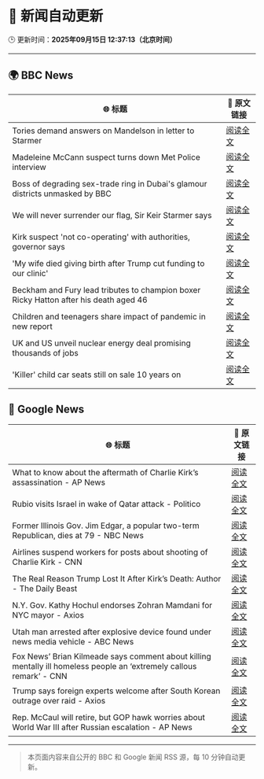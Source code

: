 # 🧠 新闻自动更新

🕒 更新时间：**2025年09月15日 12:37:13（北京时间）**

---

## 🌍 BBC News

| 🌐 标题 | 🔗 原文链接 |
|--------|-------------|
| Tories demand answers on Mandelson in letter to Starmer | [阅读全文](https://www.bbc.com/news/articles/ce32qepq12qo?at_medium=RSS&at_campaign=rss) |
| Madeleine McCann suspect turns down Met Police interview | [阅读全文](https://www.bbc.com/news/articles/cr5qd18y8j5o?at_medium=RSS&at_campaign=rss) |
| Boss of degrading sex-trade ring in Dubai's glamour districts unmasked by BBC | [阅读全文](https://www.bbc.com/news/articles/cx2r9y3kxy9o?at_medium=RSS&at_campaign=rss) |
| We will never surrender our flag, Sir Keir Starmer says | [阅读全文](https://www.bbc.com/news/articles/c3vz91x5ynzo?at_medium=RSS&at_campaign=rss) |
| Kirk suspect 'not co-operating' with authorities, governor says | [阅读全文](https://www.bbc.com/news/articles/c4gvrw2pgedo?at_medium=RSS&at_campaign=rss) |
| 'My wife died giving birth after Trump cut funding to our clinic' | [阅读全文](https://www.bbc.com/news/articles/ckgqdneev1no?at_medium=RSS&at_campaign=rss) |
| Beckham and Fury lead tributes to champion boxer Ricky Hatton after his death aged 46 | [阅读全文](https://www.bbc.com/sport/boxing/articles/cd0724eg90ko?at_medium=RSS&at_campaign=rss) |
| Children and teenagers share impact of pandemic in new report | [阅读全文](https://www.bbc.com/news/articles/cx2jll1wx4ko?at_medium=RSS&at_campaign=rss) |
| UK and US unveil nuclear energy deal promising thousands of jobs | [阅读全文](https://www.bbc.com/news/articles/ckgzevzwxwro?at_medium=RSS&at_campaign=rss) |
| 'Killer' child car seats still on sale 10 years on | [阅读全文](https://www.bbc.com/news/articles/c8643d1p85zo?at_medium=RSS&at_campaign=rss) |

## 📰 Google News

| 🌐 标题 | 🔗 原文链接 |
|--------|-------------|
| What to know about the aftermath of Charlie Kirk’s assassination - AP News | [阅读全文](https://news.google.com/rss/articles/CBMipwFBVV95cUxPX2pNZ1haSmhPNUpzLW9BYUZ5UWZpZlRwWHF1eW90M2txMmozSnhiT0x3dnJZZnlXN3JQVnJrZTRINlNUcWdMOS02RWFIcnNWaDhreVhleEJock9DaW90NnBwUmE5elNFMGF5YnBSandSamRjQ1lZN1FVbXZBZTE1MHpPY2xVR0dERGJMeFRXSXNNeTBVN0otMS1DLTBFTjNwNG9OR3NvRQ?oc=5) |
| Rubio visits Israel in wake of Qatar attack - Politico | [阅读全文](https://news.google.com/rss/articles/CBMijgFBVV95cUxORDNOaVdCQUtwMkhrSjdzajJLOEtrenhUMHZ6OUwtMkRBRDRpaFZOQzg1dnZfelR3eGZDdENWQTdvbHpWdGhyVEVRQktNeGxGQTkzajNCcU1lREN2MXdsT1ZtTm1FWjNUS2FpTVc3cUdGUk9ma25xYnFZR3g5bkRhXzJwc1RPV0tGSUQ5Q3ZB?oc=5) |
| Former Illinois Gov. Jim Edgar, a popular two-term Republican, dies at 79 - NBC News | [阅读全文](https://news.google.com/rss/articles/CBMiwAFBVV95cUxOYmljNTlpdzZ2MXpGVlpma3NUa3llSDQzV1FvOUlBbkxOcU5PcnY0cVcwWHFqRjVwd1BMYV9RajdyRHlFTHV0MUJLUE5Tak10ajZJUkdCME5JQkNtaDNfVFJ4WlIyT0NuYVVIaUk3MnJYTlNUNFRpVWMwN2xUVkV4SjNpeUxscFdURHltX29KYTR4T3FQdUFEcmxyTGlfclBXQzctMGlnNkJ1VktEU0hOR0d4bzRDVlUybVIxbXZCd1bSAVZBVV95cUxObDZlUFlzSnJBME95RWNqNHNlMXpRTU1XNTA5WElMSEtvVV9nVktJYnZfdmxJanYyMWlMX2VIQVV5bU9sVVVNLXJIUkVUbGlDUDVYSGZhdw?oc=5) |
| Airlines suspend workers for posts about shooting of Charlie Kirk - CNN | [阅读全文](https://news.google.com/rss/articles/CBMiakFVX3lxTE1mSWtqeGtwQTNRWmNqLXVfZE1yR2FCWUN0cDBhZW5NWWpwcEdzSUxteU9UOVZ1RUZuYlZyNk5jU3JiUG90QXE3UDhsMXVmaHlzNDBqYjVwYjQ2X2syeUhMZmUxYVNZUUhGT1E?oc=5) |
| The Real Reason Trump Lost It After Kirk’s Death: Author - The Daily Beast | [阅读全文](https://news.google.com/rss/articles/CBMiqwFBVV95cUxOdkhiM3Z6cjlQUXVrQUFjMlk2Qm9hU2JNcWI2cGNpNmxWV3Q4TXl0U1FaU3RrVEt1MG1XQ1AxZFhNaGxsa3A0VDJNQW5rYVd5ekN3Um1ucHZaZWJGVkdaOXBvUTZYY3BOajA4aW9Ubmxhd0ROTllHQVNFUzVuZ0NILWRwQnhjMTIxZW5Nb2NoT09renpoYk9KVElBNE1ISzVBYldaWW8tMkF5V0k?oc=5) |
| N.Y. Gov. Kathy Hochul endorses Zohran Mamdani for NYC mayor - Axios | [阅读全文](https://news.google.com/rss/articles/CBMihAFBVV95cUxPWlJOS0xGbml1LUp5c0VVdElralJNaGVVNzJBb1luUXpVM2g2cUVKY2dFR2hQTjg2WXJNeWVZcnBRaUh1dDVYbUJDRnZwTC1hdFpxMlJxVjc2RVpRY3RWRVRZdlRHdWFYMDhoV2JJaktGd2tadWlxYnh2Rkhobk1rY0NXNzE?oc=5) |
| Utah man arrested after explosive device found under news media vehicle - ABC News | [阅读全文](https://news.google.com/rss/articles/CBMinAFBVV95cUxPS25lWlZHQ2JlajdvcmoxLS13QXZrRU1DeDJ2azNyZFV1WmhPSTBGb3lZQ0xPSmNmeUpQM2JjMU8yd09La1p1ZHRZSm5KY1FaQl83cTNuZ0RDQVpGQWNtdU5uMjdwRExPUzh1aWpPcmV0X25JXzVMd2IxT2gtSHdRSm0tTnZpRE0wY0pVZjRwWkR5YVBWZ0RCMENnUm7SAaIBQVVfeXFMT3RxU29mVUlocFFac3dQLUlUa2FQVlZFYmk1UjhfT0VCclZWdWZ2Ri1CTm1ZWGlRRTlWR21xbm42WVNVSnhUM0dURGpkVFJrR04xdXQ2V2tyN2hxVFFTSWV6T1o4NExJOTBTclY4SDVuTVdObm1sUVFPMXI5SnlZYzFGeFMxM0lsSUFuMncxWk1ZLWUyQU1mejdxaFFybUtnNzBB?oc=5) |
| Fox News’ Brian Kilmeade says comment about killing mentally ill homeless people an ‘extremely callous remark’ - CNN | [阅读全文](https://news.google.com/rss/articles/CBMihwFBVV95cUxOVGVOMjYxQTNKMUM1azcyMVpab0tqZzVGbzgySDRZSDVQNnZIal81V2ZZMG1TdE52T0N1cnVWbTFiY3dFOWdqQkdVcVcwaHlMcjkxQklfQzRKdXcyd2NfVTZqQ0NKM3Z4dm9jV0lNaFVWSWNTYmJJNjlrSnBuUzBjUkJvZ09oUFU?oc=5) |
| Trump says foreign experts welcome after South Korean outrage over raid - Axios | [阅读全文](https://news.google.com/rss/articles/CBMiekFVX3lxTFBCVEZRblZWTWNZTlNUa3RCTlp5Rmt5YjlFSzJnaEZKWlVDVTgtbm9ZMWR2X2VHR3pDdkRtcmxDYTZGaGxLajdOT29qMUhudnEzNkViSkljV0dLeUxiYUJOWm9ndWIwR29TUU1FbjFKcHRtNVlhU0ljU0NR?oc=5) |
| Rep. McCaul will retire, but GOP hawk worries about World War III after Russian escalation - AP News | [阅读全文](https://news.google.com/rss/articles/CBMiqAFBVV95cUxQbURvZkJPU3ZKSWM4dDdYRTB0bHVhWmRLbFJCQUNsWjBTOU5lQ3U2QWZjeTRXQUFCZXBVZmJMNUJVb3RscVVHdlNEQnZLQ19KckxTenVuc2VXc2I3UDk5bkt5d2RsenBoSktsLTZ3VVVZc1Z2WWRxQll2b0ppekFvMDVmekJOWDZyamkybHg5M3dFdmxlMjkydWZMSlNLbTgtUnF3QnAyelY?oc=5) |

---
> 本页面内容来自公开的 BBC 和 Google 新闻 RSS 源，每 10 分钟自动更新。